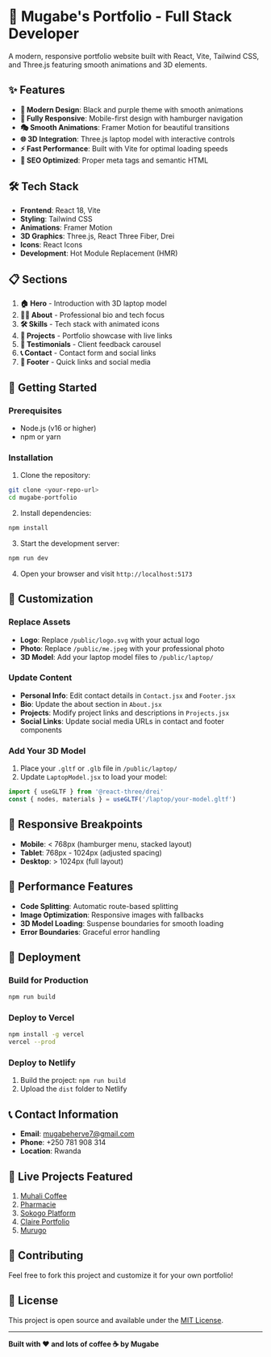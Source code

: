 # 🚀 Mugabe's Portfolio - Full Stack Developer

A modern, responsive portfolio website built with React, Vite, Tailwind CSS, and Three.js featuring smooth animations and 3D elements.

## ✨ Features

- **🎨 Modern Design**: Black and purple theme with smooth animations
- **📱 Fully Responsive**: Mobile-first design with hamburger navigation
- **🎭 Smooth Animations**: Framer Motion for beautiful transitions
- **🌐 3D Integration**: Three.js laptop model with interactive controls
- **⚡ Fast Performance**: Built with Vite for optimal loading speeds
- **🎯 SEO Optimized**: Proper meta tags and semantic HTML

## 🛠️ Tech Stack

- **Frontend**: React 18, Vite
- **Styling**: Tailwind CSS
- **Animations**: Framer Motion
- **3D Graphics**: Three.js, React Three Fiber, Drei
- **Icons**: React Icons
- **Development**: Hot Module Replacement (HMR)

## 📋 Sections

1. **🏠 Hero** - Introduction with 3D laptop model
2. **👨‍💻 About** - Professional bio and tech focus
3. **🛠️ Skills** - Tech stack with animated icons
4. **📂 Projects** - Portfolio showcase with live links
5. **💬 Testimonials** - Client feedback carousel
6. **📞 Contact** - Contact form and social links
7. **🔗 Footer** - Quick links and social media

## 🚀 Getting Started

### Prerequisites
- Node.js (v16 or higher)
- npm or yarn

### Installation

1. Clone the repository:
```bash
git clone <your-repo-url>
cd mugabe-portfolio
```

2. Install dependencies:
```bash
npm install
```

3. Start the development server:
```bash
npm run dev
```

4. Open your browser and visit `http://localhost:5173`

## 🎨 Customization

### Replace Assets
- **Logo**: Replace `/public/logo.svg` with your actual logo
- **Photo**: Replace `/public/me.jpeg` with your professional photo
- **3D Model**: Add your laptop model files to `/public/laptop/`

### Update Content
- **Personal Info**: Edit contact details in `Contact.jsx` and `Footer.jsx`
- **Bio**: Update the about section in `About.jsx`
- **Projects**: Modify project links and descriptions in `Projects.jsx`
- **Social Links**: Update social media URLs in contact and footer components

### Add Your 3D Model
1. Place your `.gltf` or `.glb` file in `/public/laptop/`
2. Update `LaptopModel.jsx` to load your model:
```jsx
import { useGLTF } from '@react-three/drei'
const { nodes, materials } = useGLTF('/laptop/your-model.gltf')
```

## 📱 Responsive Breakpoints

- **Mobile**: < 768px (hamburger menu, stacked layout)
- **Tablet**: 768px - 1024px (adjusted spacing)
- **Desktop**: > 1024px (full layout)

## 🎯 Performance Features

- **Code Splitting**: Automatic route-based splitting
- **Image Optimization**: Responsive images with fallbacks
- **3D Model Loading**: Suspense boundaries for smooth loading
- **Error Boundaries**: Graceful error handling

## 🚀 Deployment

### Build for Production
```bash
npm run build
```

### Deploy to Vercel
```bash
npm install -g vercel
vercel --prod
```

### Deploy to Netlify
1. Build the project: `npm run build`
2. Upload the `dist` folder to Netlify

## 📞 Contact Information

- **Email**: mugabeherve7@gmail.com
- **Phone**: +250 781 908 314
- **Location**: Rwanda

## 🔗 Live Projects Featured

1. [Muhali Coffee](https://muhali-coffee.vercel.app/)
2. [Pharmacie](https://pharamacie.vercel.app/)
3. [Sokogo Platform](https://sokogo-test-git-feature-fetch-api-mugabe-herves-projects.vercel.app/)
4. [Claire Portfolio](https://claire-kveq.vercel.app/)
5. [Murugo](https://murugo.vercel.app/)

## 🤝 Contributing

Feel free to fork this project and customize it for your own portfolio!

## 📄 License

This project is open source and available under the [MIT License](LICENSE).

---

**Built with ❤️ and lots of coffee ☕ by Mugabe**
